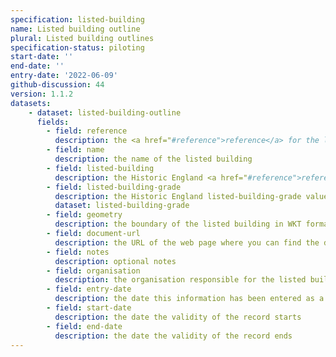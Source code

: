 ```yaml
---
specification: listed-building
name: Listed building outline
plural: Listed building outlines
specification-status: piloting
start-date: ''
end-date: ''
entry-date: '2022-06-09'
github-discussion: 44
version: 1.1.2
datasets:
    - dataset: listed-building-outline
      fields:
        - field: reference
          description: the <a href="#reference">reference</a> for the listed building
        - field: name
          description: the name of the listed building
        - field: listed-building
          description: the Historic England <a href="#reference">reference</a> for the listed building
        - field: listed-building-grade
          description: the Historic England listed-building-grade value for the listed building
          dataset: listed-building-grade
        - field: geometry
          description: the boundary of the listed building in WKT format 
        - field: document-url
          description: the URL of the web page where you can find the document for the listed building
        - field: notes
          description: optional notes
        - field: organisation
          description: the organisation responsible for the listed building
        - field: entry-date
          description: the date this information has been entered as a record
        - field: start-date
          description: the date the validity of the record starts
        - field: end-date
          description: the date the validity of the record ends
---
```

